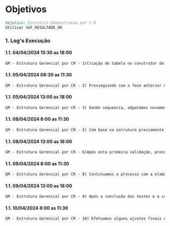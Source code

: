 # Objetivos
```markdown
Objetivo: Estrutura Demonstracao por C.R
Utilizar VGF_RESULTADO_GM

```

### 1. Log's Execução

#### 1.1. 04/04/2024 15:30 as 18:00
```markdown
GM - Estrutura Gerencial por CR - 1)Criação de tabela no construtor de telas para armazenar a informações desta nova apresentação gerencial por CR.
```


#### 1.1. 05/04/2024 08:30 as 11:30
```markdown
GM - Estrutura Gerencial por CR - 2) Prosseguindo com a fase anterior da atividade, o cliente encaminhou uma imagem ilustrativa do estado atual que serviu como apoio para estrutura que estamos criando. Com isso seguimos com a atualização da tabela do construtor visando este novo aspecto gerecial.
```

#### 1.1. 05/04/2024 13:00 as 18:00
```markdown
GM - Estrutura Gerencial por CR - 3) Dando sequencia, adpatamos novamente a tabela criado com um arquivo mais completo sobre a estrutura gerencial por cr, concluindo esta estrutura. 4) Seguimos para a adpatção do select para criação do dashboard para visulização da estrutura gerencial por cr.

```

#### 1.1. 08/04/2024 8:00 as 11:30
```markdown
GM - Estrutura Gerencial por CR - 5) Com base na estrutura previamente estabelecida, desenvolvemos uma funcionalidade de seleção associada a um dashboard para visualizar e analisar a estrutura gerencial por centro de resultado e natureza. Essa implementação foi encaminhada para o processo de validação, visando assegurar sua precisão e eficácia operacional.

```
#### 1.1. 08/04/2024 13:00 as 18:00
```markdown
GM - Estrutura Gerencial por CR - 6)Após esta primeira validação, procedemos com uma atualização na base da estrutura, incorporando os parâmetros definidos durante o processo de validação. 7)Com esta versão aprimorada da estrutura, otimizamos a organização do select para atender às necessidades dos diversos componentes do dashboard.

```

#### 1.1. 09/04/2024 8:00 as 11:30
```markdown
GM - Estrutura Gerencial por CR - 8) Continuamos o processo com a elaboração dashboard, iniciando com a realização de verificações meticulosas e testes abrangentes. Este estágio visa assegurar a integridade e precisão das informações que serão apresentadas no dashboard, garantindo sua confiabilidade e utilidade para os usuários finais.
```
#### 1.1. 09/04/2024 13:00 as 18:00
```markdown
GM - Estrutura Gerencial por CR - 9) Após a conclusão dos testes e a confirmação da integridade das informações, procedemos com a etapa final da elaboração do dashboard, garantindo que o dashboard seja intuitivo, informativo e capaz de atender às necessidades específicas dos usuários.

```

#### 1.1. 10/04/2024 8:00 as 11:30
```markdown
GM - Estrutura Gerencial por CR - 10) Efetuamos alguns ajustes finais no dashboard e no respectivo select de acordo com algumas inconsistencias encontradas e encaminhamos para validação.

```